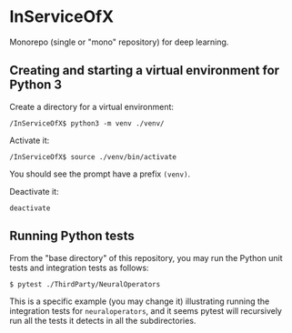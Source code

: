 # InServiceOfX
Monorepo (single or "mono" repository) for deep learning.

## Creating and starting a virtual environment for Python 3

Create a directory for a virtual environment:

```
/InServiceOfX$ python3 -m venv ./venv/
```

Activate it:
```
/InServiceOfX$ source ./venv/bin/activate
```
You should see the prompt have a prefix `(venv)`.

Deactivate it:
```
deactivate
```

## Running Python tests

From the "base directory" of this repository, you may run the Python unit tests and integration tests as follows:

```
$ pytest ./ThirdParty/NeuralOperators
```
This is a specific example (you may change it) illustrating running the integration tests for `neuraloperators`, and it seems pytest will recursively run all the tests it detects in all the subdirectories.